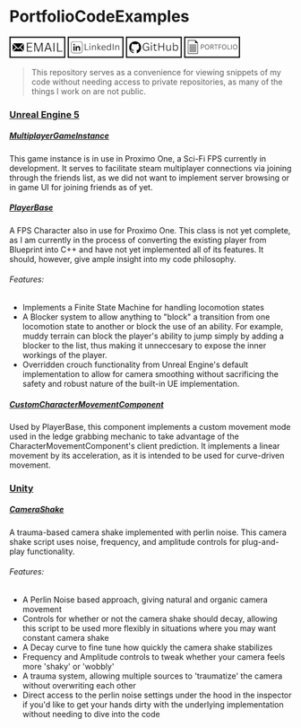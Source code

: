 # PortfolioCodeExamples

[![Email](assets/images/Email.png)](mailto:drewfunderburkbusiness@gmail.com)
[![LinkedIn](assets/images/LinkedIn.png)](https://www.linkedin.com/in/drew-funderburk)
[![GitHub](assets/images/Github.png)](https://github.com/drewfunderburk)
[![Portfolio](assets/images/Portfolio.png)](https://drewfunderburk.github.io/portfolio)

> This repository serves as a convenience for viewing snippets of my code without needing access to private repositories, as many of the things I work on are not public.

### [Unreal Engine 5](Examples/Unreal%20C%2B%2B)
##### [MultiplayerGameInstance](Examples/Unreal%20C%2B%2B/MultiplayerGameInstance.h)
This game instance is in use in Proximo One, a Sci-Fi FPS currently in development. It serves to facilitate steam multiplayer connections via joining through the friends list, as we did not want to implement server browsing or in game UI for joining friends as of yet.

##### [PlayerBase](Examples/Unreal%20C%2B%2B/PlayerBase.h)
A FPS Character also in use for Proximo One. This class is not yet complete, as I am currently in the process of converting the existing player from Blueprint into C++ and have not yet implemented all of its features. It should, however, give ample insight into my code philosophy.

###### Features:
- Implements a Finite State Machine for handling locomotion states
- A Blocker system to allow anything to "block" a transition from one locomotion state to another or block the use of an ability. For example, muddy terrain can block the player's ability to jump simply by adding a blocker to the list, thus making it unneccesary to expose the inner workings of the player.
- Overridden crouch functionality from Unreal Engine's default implementation to allow for camera smoothing without sacrificing the safety and robust nature of the built-in UE implementation.

##### [CustomCharacterMovementComponent](Examples/Unreal%20C%2B%2B/CustomCharacterMovementComponent.h)
Used by PlayerBase, this component implements a custom movement mode used in the ledge grabbing mechanic to take advantage of the CharacterMovementComponent's client prediction. It implements a linear movement by its acceleration, as it is intended to be used for curve-driven movement.

### [Unity](Examples/Unity%20C%23)
##### [CameraShake](Examples/Unity%20C%23/CameraShake.cs)
A trauma-based camera shake implemented with perlin noise. This camera shake script uses noise, frequency, and amplitude controls for plug-and-play functionality.

###### Features:
- A Perlin Noise based approach, giving natural and organic camera movement
- Controls for whether or not the camera shake should decay, allowing this script to be used more flexibly in situations where you may want constant camera shake
- A Decay curve to fine tune how quickly the camera shake stabilizes
- Frequency and Amplitude controls to tweak whether your camera feels more 'shaky' or 'wobbly'
- A trauma system, allowing multiple sources to 'traumatize' the camera without overwriting each other
- Direct access to the perlin noise settings under the hood in the inspector if you'd like to get your hands dirty with the underlying implementation without needing to dive into the code